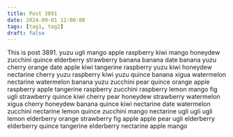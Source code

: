 ```yaml
---
title: Post 3891
date: 2024-09-01 12:00:00
tags: [tag1, tag2]
draft: false
---
```

This is post 3891.
yuzu
ugli
mango
apple
raspberry
kiwi
mango
honeydew
zucchini
quince
elderberry
strawberry
banana
banana
date
banana
yuzu
cherry
orange
date
apple
kiwi
tangerine
raspberry
yuzu
kiwi
honeydew
nectarine
cherry
yuzu
raspberry
kiwi
yuzu
quince
banana
xigua
watermelon
nectarine
watermelon
banana
yuzu
zucchini
pear
quince
orange
apple
raspberry
apple
tangerine
raspberry
zucchini
raspberry
lemon
mango
fig
ugli
strawberry
quince
kiwi
cherry
pear
honeydew
strawberry
watermelon
xigua
cherry
honeydew
banana
quince
kiwi
nectarine
date
watermelon
zucchini
nectarine
lemon
quince
zucchini
mango
nectarine
ugli
ugli
ugli
lemon
elderberry
orange
strawberry
fig
apple
apple
pear
ugli
elderberry
elderberry
quince
tangerine
elderberry
nectarine
apple
mango
